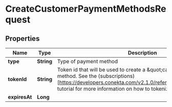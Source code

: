 

# CreateCustomerPaymentMethodsRequest

## Properties

Name | Type | Description | Notes
------------ | ------------- | ------------- | -------------
**type** | **String** | Type of payment method | 
**tokenId** | **String** | Token id that will be used to create a \&quot;card\&quot; type payment method. See the (subscriptions)[https://developers.conekta.com/v2.1.0/reference/createsubscription] tutorial for more information on how to tokenize cards. | 
**expiresAt** | **Long** |  |  [optional]




